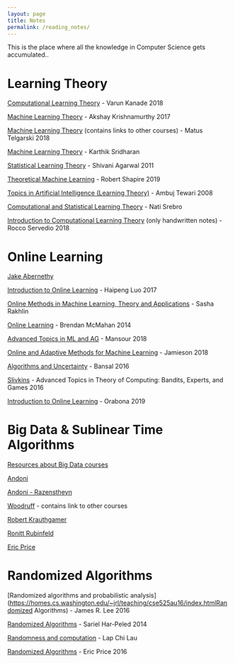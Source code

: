 ```yaml
---
layout: page
title: Notes
permalink: /reading_notes/
---
```


This is the place where all the knowledge in Computer Science gets accumulated..

# Learning Theory

[Computational Learning Theory](https://www.cs.ox.ac.uk/people/varun.kanade/teaching/CLT-MT2018/lectures/) - Varun Kanade 2018

[Machine Learning Theory](https://people.cs.umass.edu/~akshay/courses/cs690m/) - Akshay Krishnamurthy 2017

[Machine Learning Theory](http://mjt.cs.illinois.edu/courses/mlt-f18/) (contains links to other courses) - Matus Telgarski 2018

[Machine Learning Theory](http://www.cs.cornell.edu/courses/cs6783/2018sp/lectures.html) - Karthik Sridharan

[Statistical Learning Theory](https://drona.csa.iisc.ac.in/~shivani/Teaching/E0370/Aug-2011/index.html) - Shivani Agarwal 2011

[Theoretical Machine Learning](https://www.cs.princeton.edu/courses/archive/spring19/cos511/schedule.html) - Robert Shapire 2019

[Topics in Artificial Intelligence (Learning Theory)](https://ambujtewari.github.io/teaching/LearningTheory-Spring2008/) - Ambuj Tewari 2008

[Computational and Statistical Learning Theory](https://ttic.uchicago.edu/~nati/Teaching/TTIC31120/2015/) - Nati Srebro

[Introduction to Computational Learning Theory](http://www.cs.columbia.edu/~cs4252/) (only handwritten notes) - Rocco Servedio 2018

# Online Learning

[Jake Abernethy](https://www.cc.gatech.edu/~jabernethy9/)

[Introduction to Online Learning](https://haipeng-luo.net/courses/CSCI699/index.html) - Haipeng Luo 2017

[Online Methods in Machine Learning, Theory and Applications](http://www.mit.edu/~rakhlin/6.883/#notes) - Sasha Rakhlin

[Online Learning](https://courses.cs.washington.edu/courses/cse599s/14sp/index.html) - Brendan McMahan 2014

[Advanced Topics in ML and AG](http://advanced-topics-ml-agt-tau-2018.wikidot.com/course-schedule) - Mansour 2018

[Online and Adaptive Methods for Machine Learning](https://courses.cs.washington.edu/courses/cse599i/18wi/) - Jamieson 2018

[Algorithms and Uncertainty](https://www.win.tue.nl/~nikhil/AU16/) - Bansal 2016

[Slivkins](https://www.cs.umd.edu/~slivkins/CMSC858G-fall16/) - Advanced Topics in Theory of Computing: Bandits, Experts, and Games 2016

[Introduction to Online Learning](https://parameterfree.com/lecture-notes-on-online-learning/) - Orabona 2019

# Big Data & Sublinear Time Algorithms

[Resources about Big Data courses](https://www.sketchingbigdata.org)

[Andoni](http://www.mit.edu/~andoni/algoS19/index.html)

[Andoni - Razenstheyn](https://ilyaraz.org/static/class/)

[Woodruff](http://www.cs.cmu.edu/~dwoodruf/teaching/15859-fall19/index.html) - contains link to other courses

[Robert Krauthgamer](http://www.wisdom.weizmann.ac.il/~robi/teaching/2018b-SublinearAlgorithms/)

[Ronitt Rubinfeld](http://people.csail.mit.edu/ronitt/COURSE/S19/)

[Eric Price](https://www.cs.utexas.edu/~ecprice/courses/sublinear/)

# Randomized Algorithms

[Randomized algorithms and probabilistic analysis](https://homes.cs.washington.edu/~jrl/teaching/cse525au16/index.htmlRandomized Algorithms) - James R. Lee  2016 

[Randomized Algorithms](https://sarielhp.org/teach/13/b_574_rand_alg/) - Sariel Har-Peled 2014

[Randomness and computation](http://appsrv.cse.cuhk.edu.hk/~chi/csc5450-2011/notes.html) - Lap Chi Lau

[Randomized Algorithms](https://www.cs.utexas.edu/~ecprice/courses/randomized/) - Eric Price 2016
